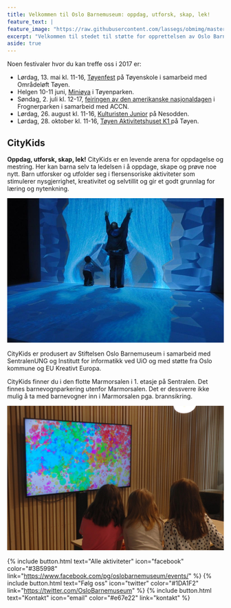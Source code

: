 ```yaml
---
title: Velkommen til Oslo Barnemuseum: oppdag, utforsk, skap, lek!
feature_text: |
feature_image: "https://raw.githubusercontent.com/lassegs/obmimg/master/IMG_3667.jpg"
excerpt: "Velkommen til stedet til støtte for opprettelsen av Oslo Barnemuseum!"
aside: true
---
```


Noen festivaler hvor du kan treffe oss i 2017 er:

* Lørdag, 13. mai kl. 11-16, [Tøyenfest](https://www.facebook.com/events/1835766443377965/) på Tøyenskole i samarbeid med Områdeløft Tøyen.
* Helgen 10-11 juni, [Miniøya](http://minioya.no/) i Tøyenparken.
* Søndag, 2. juli kl. 12-17, [feiringen av den amerikanske nasjonaldagen](http://www.accn.no/) i Frognerparken i samarbeid med ACCN.
* Lørdag, 26. august kl. 11-16, [Kulturisten Junior](http://www.kulturisten.no/kulturisten-junior/) på Nesodden.
* Lørdag, 28. oktober kl. 11-16, [Tøyen Aktivitetshuset K1 ](http://www.kulturisten.no/kulturisten-junior/) på Tøyen.



## CityKids
**Oppdag, utforsk, skap, lek!** CityKids er en levende arena for oppdagelse og mestring. Her kan barna selv ta ledelsen i å oppdage, skape og prøve noe nytt. Barn utforsker og utfolder seg i flersensoriske aktiviteter som stimulerer nysgjerrighet, kreativitet og selvtillit og gir et godt grunnlag for læring og nytenkning.

![Virtual reality fossefall](https://raw.githubusercontent.com/lassegs/obmimg/master/waterfall.jpg)


CityKids er produsert av Stiftelsen Oslo Barnemuseum i samarbeid med SentralenUNG og Institutt for informatikk ved UiO og med støtte fra Oslo kommune og EU Kreativt Europa.

CityKids finner du i den flotte Marmorsalen i 1. etasje på Sentralen. Det finnes barnevognparkering utenfor Marmorsalen. Det er dessverre ikke mulig å ta med barnevogner inn i Marmorsalen pga. brannsikring.

![Videoinstallasjon](https://raw.githubusercontent.com/lassegs/obmimg/master/P4080058.jpg)

{% include button.html text="Alle aktiviteter" icon="facebook" color="#3B5998" link="https://www.facebook.com/pg/oslobarnemuseum/events/" %} {% include button.html text="Følg oss" icon="twitter" color="#1DA1F2" link="https://twitter.com/OsloBarnemuseum" %} {% include button.html text="Kontakt" icon="email" color="#e67e22" link="kontakt" %}
